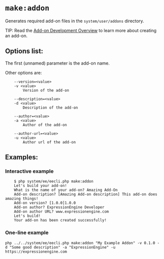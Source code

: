 # `make:addon`

Generates required add-on files in the `system/user/addons` directory.

TIP: Read the [Add-on Development Overview](development/addon-development-overview.md) to learn more about creating an add-on.

## Options list:

The first (unnamed) parameter is the add-on name.

Other options are:
```
    --version=<value>
    -v <value>
        Version of the add-on

    --description=<value>
    -d <value>
        Description of the add-on

    --author=<value>
    -a <value>
        Author of the add-on

    --author-url=<value>
    -u <value>
        Author url of the add-on
```
## Examples:

### Interactive example
```
    $ php system/ee/eecli.php make:addon
    Let's build your add-on!
    What is the name of your add-on? Amazing Add-On
    Add-on description? [Amazing Add-on description] This add-on does amazing things!
    Add-on version? [1.0.0]1.0.0
    Add-on author? ExpressionEngine Developer
    Add-on author URL? www.expressionengine.com
    Let's build!
    Your add-on has been created successfully!
```

### One-line example

`php ../../system/ee/eecli.php make:addon "My Example Addon" -v 0.1.0 -d "Some good description" -a "ExpressionEngine" -u https://expressionengine.com`